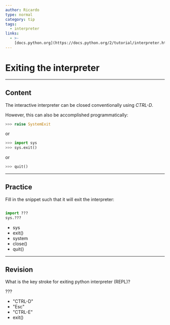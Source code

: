 ```yaml
---
author: Ricardo
type: normal
category: tip
tags:
  - interpreter
links:
  - >-
    [docs.python.org](https://docs.python.org/2/tutorial/interpreter.html){website}
---
```


# Exiting the interpreter


---

## Content

The interactive interpreter can be closed conventionally using *CTRL-D*.

However, this can also be accomplished programmatically:

```python
>>> raise SystemExit
```

or

```python
>>> import sys
>>> sys.exit()
```

or

```python
>>> quit()
```


---

## Practice

Fill in the snippet such that it will exit the interpreter:

```python

import ???
sys.???
```

* sys
* exit()
* system
* close()
* quit()


---

## Revision

What is the key stroke for exiting python interpreter (REPL)?

???

* "CTRL-D"
* "Esc"
* "CTRL-E"
* exit()
